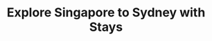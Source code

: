 ---
category: far-east-and-asia
title: Explore Singapore to Sydney with Stays
class: explore-singapore-to-sydney-with-stays
cruiseline: Princess Cruises – Emerald Princess
special-info: Hotel Stays in Singapore & Sydney
price: 3199
nights: 24
cruise-url: http://www.planetcruise.co.uk/princess-cruises/emerald-princess/25-october-2016/103627?referrersiteid=970
---